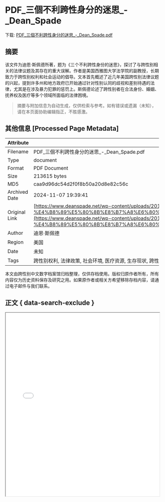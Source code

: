 # PDF_三個不利跨性身分的迷思_-_Dean_Spade

<!-- tcd_download_link -->
下载: <a href="../PDF_三個不利跨性身分的迷思_-_Dean_Spade.pdf" download>PDF_三個不利跨性身分的迷思_-_Dean_Spade.pdf</a>
<!-- tcd_download_link_end -->

## 摘要

<!-- tcd_abstract -->
该文件为迪恩·斯佩德所著，题为《三个不利跨性身份的迷思》，探讨了与跨性别相关的法律议题及其存在的重大误解。作者是美国西雅图大学法学院的副教授，长期致力于跨性别权利和社会运动的倡导。文本首先概述了近几年美国跨性别法律议题的兴起，提到许多州和地方政府已开始通过针对性别认同的歧视和差别待遇的法律，尤其是在涉及暴力犯罪的惩罚上。斯佩德论述了跨性别者在合法身份、婚姻、抚养权及医疗等多个领域所面临的法律困境。

<!-- tcd_abstract_end -->

> 摘要与附加信息为自动生成，仅供检索与参考。如有错误或遗漏（未知），请在本页面协助编辑指正，不胜感激。

## 其他信息 [Processed Page Metadata]

| Attribute       | Value                                  |
|-----------------|----------------------------------------|
| Filename        | PDF_三個不利跨性身分的迷思_-_Dean_Spade.pdf                             |
| Type            | document                                 |
| Format          | PDF Document                               |
| Size            | 213615 bytes                           |
| MD5             | caa9d96dc54d2f0f8b50a20d8e82c56c                                  |
| Archived Date   | 2024-11-07 19:39:41                             |
| Original Link   | [https://www.deanspade.net/wp-content/uploads/2010/07/Mandarin-Transformation-Article-%E4%B8%89%E5%80%8B%E8%B7%A8%E6%80%A7%E8%BF%B7%E6%80%9D%EF%BC%8D%E9%99%B3%E6%80%9D%E7%91%80%E7%BF%BB%E8%AD%AF.pdf](https://www.deanspade.net/wp-content/uploads/2010/07/Mandarin-Transformation-Article-%E4%B8%89%E5%80%8B%E8%B7%A8%E6%80%A7%E8%BF%B7%E6%80%9D%EF%BC%8D%E9%99%B3%E6%80%9D%E7%91%80%E7%BF%BB%E8%AD%AF.pdf)                         |
| Author          | 迪恩·斯佩德                               |
| Region          | 美国                               |
| Date            | 未知                                 |
| Tags            | 跨性别权利, 法律政策, 社会环境, 医疗资源, 生存现状, 跨性别者故事, 法律案例                                 |

本文由跨性别中文数字档案馆归档整理，仅供存档使用。版权归原作者所有，所有内容仅为历史资料保存及研究之用。如果原作者或相关方希望移除存档内容，请通过电子邮件与我们联系。

## 正文 { data-search-exclude }

<!-- tcd_main_text -->
<iframe src="../PDF_三個不利跨性身分的迷思_-_Dean_Spade.pdf" width="100%" height="600px">
    <p>无法显示PDF，请下载查看。</p>
</iframe>
<!-- tcd_main_text_end -->

